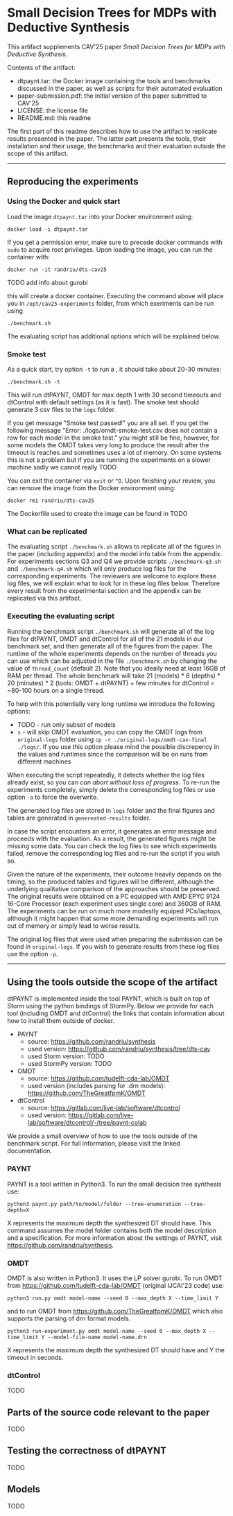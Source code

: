 # Small Decision Trees for MDPs with Deductive Synthesis

This artifact supplements CAV'25 paper *Small Decision Trees for MDPs with Deductive Synthesis*.


Contents of the artifact:
- dtpaynt.tar: the Docker image containing the tools and benchmarks discussed in the paper, as well as scripts for their automated evaluation
- paper-submission.pdf: the initial version of the paper submitted to CAV'25
- LICENSE: the license file
- README.md: this readme

The first part of this readme describes how to use the artifact to replicate results presented in the paper. The latter part presents the tools, their installation and their usage, the benchmarks and their evaluation outside the scope of this artifact.

---

## Reproducing the experiments

### Using the Docker and quick start

Load the image `dtpaynt.tar` into your Docker environment using:
```
docker load -i dtpaynt.tar
```

If you get a permission error, make sure to precede docker commands with `sudo` to acquire root privileges. Upon loading the image, you can run the container with:
```
docker run -it randriu/dts-cav25
```

TODO add info about gurobi

this will create a docker container. Executing the command above will place you in `/opt/cav25-experiments` folder, from which exeriments can be run using
```
./benchmark.sh 
```

The evaluating script has additional options which will be explained below. 

### Smoke test

As a quick start, try option `-t` to run a , it should take about 20-30 minutes:
```
./benchmark.sh -t
```
This will run dtPAYNT, OMDT for max depth 1 with 30 second timeouts and dtControl with default settings (as it is fast). The smoke test should generate 3 csv files to the `logs` folder.

If you get message "Smoke test passed!" you are all set. If you get the following message "Error: ./logs/omdt-smoke-test.csv does not contain a row for each model in the smoke test." you might still be fine, however, for some models the OMDT takes very long to produce the result after the timeout is reaches and sometimes uses a lot of memory. On some systems this is not a problem but if you are running the experiments on a slower machine sadly we cannot really TODO

You can exit the container via `exit` or `^D`. Upon finishing your review, you can remove the image from the Docker environment using:
```
docker rmi randriu/dts-cav25
```

The Dockerfile used to create the image can be found in TODO

### What can be replicated

The evaluating script `./benchmark.sh` allows to replicate all of the figures in the paper (including appendix) and the model info table from the appendix. For experiments sections Q3 and Q4 we provide scripts `./benchmark-q3.sh` and `./benchmark-q4.sh` which will only produce log files for the corresponding experiments. The reviewers are welcome to explore these log files, we will explain what to look for in these log files below. Therefore every result from the experimental section and the appendix can be replicated via this artifact.

### Executing the evaluating script

Running the benchmark script `./benchmark.sh` will generate all of the log files for dtPAYNT, OMDT and dtControl for all of the 21 models in our benchmark set, and then generate all of the figures from the paper. The runtime of the whole experiments depends on the number of threads you can use which can be adjusted in the file `./benchmark.sh` by changing the value of `thread_count` (default 2). Note that you ideally need at least 16GB of RAM per thread. The whole benchmark will take 21 (models) * 8 (depths) * 20 (minutes) * 2 (tools: OMDT + dtPAYNT) + few minutes for dtControl = ~80-100 hours on a single thread.

To help with this potentially very long runtime we introduce the following options:

- TODO - run only subset of models
- `s` - will skip OMDT evaluation, you can copy the OMDT logs from `original-logs` folder using `cp -r ./original-logs/omdt-cav-final ./logs/`. If you use this option please mind the possible discrepency in the values and runtimes since the comparison will be on runs from different machines

When executing the script repeatedly, it detects whether the log files already exist, so you can *can abort without loss of progress*. To re-run the experiments completely, simply delete the corresponding log files or use option `-o` to force the overwrite.

The generated log files are stored in `logs` folder and the final figures and tables are generated in `genereated-results` folder.

In case the script encounters an error, it generates an error message and proceeds with the evaluation. As a result, the generated figures might be missing some data. You can check the log files to see which experiments failed, remove the corresponding log files and re-run the script if you wish so.

Given the nature of the experiments, their outcome heavily depends on the timing, so the produced tables and figures will be different, although the underlying qualitative comparison of the approaches should be preserved. The original results were obtained on a PC equipped with AMD EPYC 9124 16-Core Processor (each experiment uses single core) and 360GB of RAM. The experiments can be run on much more modestly equiped PCs/laptops, although it might happen that some more demanding experiments will run out of memory or simply lead to worse results.

The original log files that were used when preparing the submission can be found in `original-logs`. If you wish to generate results from these log files use the option `-p`.

---

## Using the tools outside the scope of the artifact

dtPAYNT is implemented inside the tool PAYNT, which is built on top of Storm using the python bindings of StormPy. Below we provide for each tool (including OMDT and dtControl) the links that contain information about how to install them outside of docker.

- PAYNT
    - source: https://github.com/randriu/synthesis
    - used version: https://github.com/randriu/synthesis/tree/dts-cav
    - used Storm version: TODO
    - used StormPy version: TODO
- OMDT
    - source: https://github.com/tudelft-cda-lab/OMDT
    - used version (includes parsing for .drn models): https://github.com/TheGreatfpmK/OMDT
- dtControl
    - source: https://gitlab.com/live-lab/software/dtcontrol
    - used version: https://gitlab.com/live-lab/software/dtcontrol/-/tree/paynt-colab

We provide a small overview of how to use the tools outside of the benchmark script. For full information, please visit the linked documentation.

### PAYNT

PAYNT is a tool written in Python3. To run the small decision tree synthesis use:

```
python3 paynt.py path/to/model/folder --tree-enumeration --tree-depth=X
```

X represents the maximum depth the synthesized DT should have. This command assumes the model folder contains both the model description and a specification. For more information about the settings of PAYNT, visit https://github.com/randriu/synthesis.

### OMDT

OMDT is also written in Python3. It uses the LP solver gurobi. To run OMDT from https://github.com/tudelft-cda-lab/OMDT (original IJCAI'23 code) use:

```
python3 run.py omdt model-name --seed 0 --max_depth X --time_limit Y
```

and to run OMDT from https://github.com/TheGreatfpmK/OMDT which also supports the parsing of drn format models.

```
python3 run-experiment.py omdt model-name --seed 0 --max_depth X --time_limit Y --model-file-name model-name.drn
```

X represents the maximum depth the synthesized DT should have and Y the timeout in seconds.


### dtControl

TODO


## Parts of the source code relevant to the paper

TODO

## Testing the correctness of dtPAYNT

TODO

## Models

TODO
